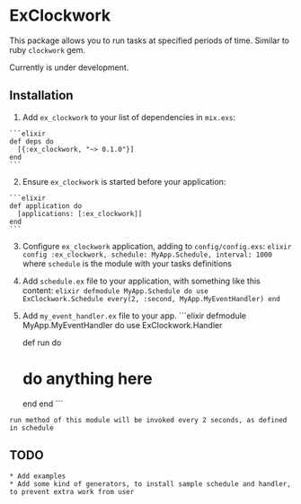 # ExClockwork

This package allows you to run tasks at specified periods of time. Similar to ruby `clockwork` gem.

Currently is under development.

## Installation

  1. Add `ex_clockwork` to your list of dependencies in `mix.exs`:

    ```elixir
    def deps do
      [{:ex_clockwork, "~> 0.1.0"}]
    end
    ```

  2. Ensure `ex_clockwork` is started before your application:

    ```elixir
    def application do
      [applications: [:ex_clockwork]]
    end
    ```

  3. Configure `ex_clockwork` application, adding to `config/config.exs`:
    ```elixir
    config :ex_clockwork,
      schedule: MyApp.Schedule,
      interval: 1000
    ```
    where `schedule` is the module with your tasks definitions

  4. Add `schedule.ex` file to your application, with something like this content:
    ```elixir
    defmodule MyApp.Schedule do
      use ExClockwork.Schedule
      every(2, :second, MyApp.MyEventHandler)
    end
    ```

  5. Add `my_event_handler.ex` file to your app.
    ```elixir
    defmodule MyApp.MyEventHandler do
      use ExClockwork.Handler
      
      def run do
        # do anything here
      end
    end
    ```

    run method of this module will be invoked every 2 seconds, as defined in schedule


## TODO

	* Add examples
	* Add some kind of generators, to install sample schedule and handler, to prevent extra work from user
